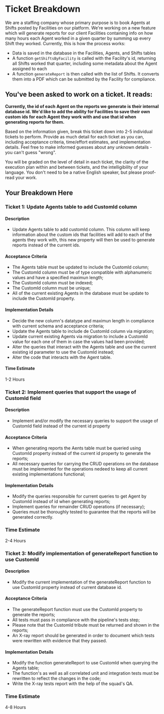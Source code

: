 # Ticket Breakdown
We are a staffing company whose primary purpose is to book Agents at Shifts posted by Facilities on our platform. We're working on a new feature which will generate reports for our client Facilities containing info on how many hours each Agent worked in a given quarter by summing up every Shift they worked. Currently, this is how the process works:

- Data is saved in the database in the Facilities, Agents, and Shifts tables
- A function `getShiftsByFacility` is called with the Facility's id, returning all Shifts worked that quarter, including some metadata about the Agent assigned to each
- A function `generateReport` is then called with the list of Shifts. It converts them into a PDF which can be submitted by the Facility for compliance.

## You've been asked to work on a ticket. It reads:

**Currently, the id of each Agent on the reports we generate is their internal database id. We'd like to add the ability for Facilities to save their own custom ids for each Agent they work with and use that id when generating reports for them.**


Based on the information given, break this ticket down into 2-5 individual tickets to perform. Provide as much detail for each ticket as you can, including acceptance criteria, time/effort estimates, and implementation details. Feel free to make informed guesses about any unknown details - you can't guess "wrong".


You will be graded on the level of detail in each ticket, the clarity of the execution plan within and between tickets, and the intelligibility of your language. You don't need to be a native English speaker, but please proof-read your work.

## Your Breakdown Here

### Ticket 1: Update Agents table to add CustomId column

#### Description

- Update Agents table to add customId column. This column will keep information about the custom ids that facilities will add to each of the agents they work with, this new property will then be used to generate reports instead of the current ids.

#### Acceptance Criteria

- The Agents table must be updated to include the CustomId column;
- The CustomId column must be of type compatible with alphanumeric values and have a specified maximun length;
- The CustomId column must be indexed;
- The CustomId column must be unique;
- All of the current existing Agents in the database must be update to include the CustomId property.

#### Implementation Details

- Decide the new column's datatype and maximun length in compliance with current schema and acceptance criteria;
- Update the Agents table to include de CustomId column via migration;
- Update current existing Agents via migration to include a CustomId value for each one of them in case the values had been provided;
- Alter the queries that interact with the Agents table and use the current existing id parameter to use the CustomId instead;
- Alter the code that interacts with the Agent table.

#### Time Estimate

1-2 Hours

### Ticket 2: Implement queries that support the usage of CustomId field

#### Description

- Implement and/or modify the necessary queries to support the usage of CustomId field instead of the current id property

#### Acceptance Criteria

- When generating reports the Aents table must be queried using CustomId property instead of the current id property to generate the reports;
- All necessary queries for carrying the CRUD operations on the database must be implemented for the operations nedeed to keep all current existing implementations functional;

#### Implementation Details

- Modify the queries responsible for current queries to get Agent by CustomId instead of id when generating reports;
- Implement queries for remainder CRUD operations (if necessary);
- Queries must be thoroughly tested to guarantee that the reports will be generated correctly.

### Time Estimate

2-4 Hours

### Ticket 3: Modify implementation of generateReport function to use CustomId

#### Description

- Modify the current implementation of the generateReport function to use CustomId property instead of current database id.

#### Acceptance Criteria

- The generateReport function must use the CustomId property to generate the reports;
- All tests must pass in compliance with the pipeline's tests step;
- Please note that the CustomId tribute must be returned and shown in the reports;
- An X-ray report should be generated in order to document which tests were rewritten with evidence that they passed.

#### Implementation Details

- Modify the function generateReport to use CustomId when querying the Agents table;
- The function's as well as all correlated unit and integration tests must be rewritten to reflect the changes in the code;
- Write the X-ray tests report with the help of the squad's QA.

### Time Estimate

4-8 Hours